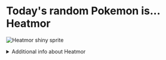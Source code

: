 # Today's random Pokemon is... Heatmor

![Heatmor shiny sprite](https://raw.githubusercontent.com/PokeAPI/sprites/master/sprites/pokemon/shiny/631.png)

<details>
<summary>Additional info about Heatmor</summary>

| srpite type | image |
|------|------|
| back_default | ![Heatmor back_default sprite](https://raw.githubusercontent.com/PokeAPI/sprites/master/sprites/pokemon/back/631.png) |
| back_shiny | ![Heatmor back_shiny sprite](https://raw.githubusercontent.com/PokeAPI/sprites/master/sprites/pokemon/back/shiny/631.png) |
| front_default | ![Heatmor front_default sprite](https://raw.githubusercontent.com/PokeAPI/sprites/master/sprites/pokemon/631.png) | </details>